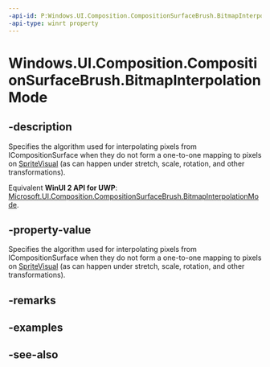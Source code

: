 ```yaml
---
-api-id: P:Windows.UI.Composition.CompositionSurfaceBrush.BitmapInterpolationMode
-api-type: winrt property
---
```


<!-- Property syntax
public Windows.UI.Composition.CompositionBitmapInterpolationMode BitmapInterpolationMode { get;  set; }
-->

# Windows.UI.Composition.CompositionSurfaceBrush.BitmapInterpolationMode

## -description
Specifies the algorithm used for interpolating pixels from ICompositionSurface when they do not form a one-to-one mapping to pixels on [SpriteVisual](spritevisual.md) (as can happen under stretch, scale, rotation, and other transformations).

Equivalent **WinUI 2 API for UWP**: [Microsoft.UI.Composition.CompositionSurfaceBrush.BitmapInterpolationMode](/windows/winui/api/microsoft.ui.composition.compositionsurfacebrush.bitmapinterpolationmode).

## -property-value
Specifies the algorithm used for interpolating pixels from ICompositionSurface when they do not form a one-to-one mapping to pixels on [SpriteVisual](spritevisual.md) (as can happen under stretch, scale, rotation, and other transformations).

## -remarks

## -examples

## -see-also
